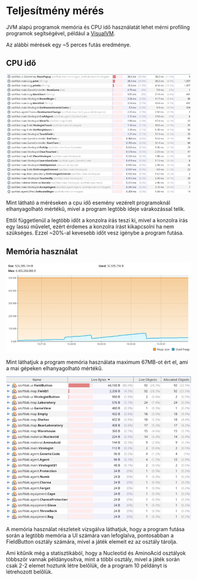# Teljesítmény mérés

JVM alapú programok memória és CPU idő használatát lehet mérni profiling programok segítségével, például a [VisualVM](https://visualvm.github.io/). 

Az alábbi mérések egy ~5 perces futás eredménye.

## CPU idő

![cpu time](images/cpu.png)

Mint látható a méréseken a cpu idő esemény vezérelt programoknál elhanyagolható mértékű, mivel a program legtöbb ideje várakozással telik.

Ettől függetlenül a legtöbb időt a konzolra írás teszi ki, 
mivel a konzolra írás egy lassú művelet, ezért érdemes a konzolra írást kikapcsolni ha nem szükséges. Ezzel ~20%-al kevesebb időt vesz igénybe a program futása.

## Memória használat

![memory](images/memory.png)

Mint láthatjuk a program memória használata maximum 67MB-ot ért el, ami a mai gépeken elhanyagolható mértékű.

![memory details](images/memory_detailed.png)

A memória használat részleteit vizsgálva láthatjuk, hogy a program futása során a legtöbb memória a UI számára van lefoglalva, pontosabban a FieldButton osztály számára, mivel a játék elemeit ez az osztály tárolja.

Ami kitűnik még a statisztikából, hogy a Nucleotid és AminoAcid osztályok többször vannak példányosítva, mint a többi osztály, mivel a játék során csak 2-2 elemet hoztunk létre belőlük, de a program 10 példányt is létrehozott belőlük.
